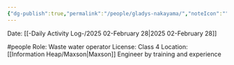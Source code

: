 ```yaml
---
{"dg-publish":true,"permalink":"/people/gladys-nakayama/","noteIcon":"","created":"2025-02-28T09:09:13.462-06:00"}
---
```


Date: [[-Daily Activity Log-/2025 02-February 28\|2025 02-February 28]]

#people 
Role: Waste water operator
License: Class 4 
Location: [[Information Heap/Maxson\|Maxson]]
Engineer by training and experience